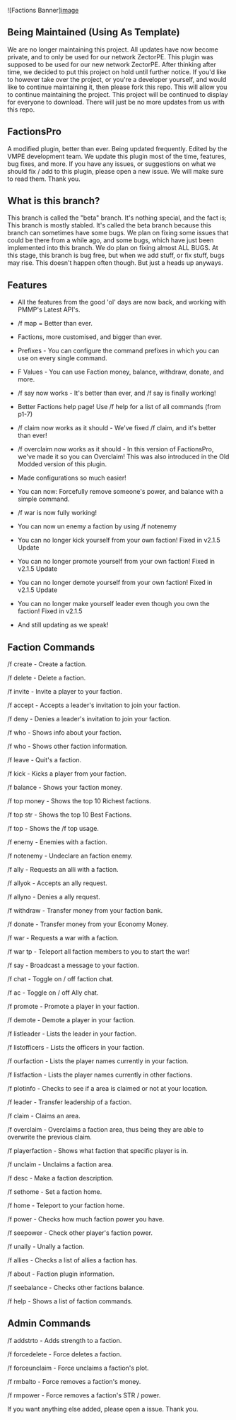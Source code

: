 ![Factions Banner][image](https://user-images.githubusercontent.com/62724481/110229600-b3d44200-7ed8-11eb-8ae0-9df9251609b6.png)

## Being Maintained (Using As Template)
We are no longer maintaining this project. All updates have now become private, and to only be used for our network ZectorPE.
This plugin was supposed to be used for our new network ZectorPE.
After thinking after time, we decided to put this project on hold until further notice.
If you'd like to however take over the project, or you're a developer yourself, and would like to continue maintaining it, then please fork this repo. This will allow you to continue maintaining the project.
This project will be continued to display for everyone to download. There will just be no more updates from us with this repo.



## FactionsPro
A modified plugin, better than ever. Being updated frequently. Edited by the VMPE development team. We update this plugin most of the time, features, bug fixes, and more. If you have any issues, or suggestions on what we should fix / add to this plugin, please open a new issue. We will make sure to read them. Thank you.

## What is this branch?
This branch is called the "beta" branch. It's nothing special, and the fact is; This branch is mostly stabled. It's called the beta branch because this branch can sometimes have some bugs. We plan on fixing some issues that could be there from a while ago, and some bugs, which have just been implemented into this branch. We do plan on fixing almost ALL BUGS. At this stage, this branch is bug free, but when we add stuff, or fix stuff, bugs may rise. This doesn't happen often though. But just a heads up anyways.

## Features
* All the features from the good 'ol' days are now back, and working with PMMP's Latest API's.

* /f map = Better than ever.

* Factions, more customised, and bigger than ever.

* Prefixes - You can configure the command prefixes in which you can use on every single command.

* F Values - You can use Faction money, balance, withdraw, donate, and more.

* /f say now works - It's better than ever, and /f say is finally working!

* Better Factions help page! Use /f help <page number> for a list of all commands (from p1-7)

* /f claim now works as it should - We've fixed /f claim, and it's better than ever!

* /f overclaim now works as it should - In this version of FactionsPro, we've made it so you can Overclaim! This was also introduced in the Old Modded version of this plugin.

* Made configurations so much easier!

* You can now: Forcefully remove someone's power, and balance with a simple command.

* /f war is now fully working!

* You can now un enemy a faction by using /f notenemy <faction>
  
* You can no longer kick yourself from your own faction! Fixed in v2.1.5 Update

* You can no longer promote yourself from your own faction! Fixed in v2.1.5 Update

* You can no longer demote yourself from your own faction! Fixed in v2.1.5 Update

* You can no longer make yourself leader even though you own the faction! Fixed in v2.1.5

* And still updating as we speak!

## Faction Commands
/f create <faction> - Create a faction.

/f delete - Delete a faction.

/f invite <player> - Invite a player to your faction.

/f accept - Accepts a leader's invitation to join your faction.

/f deny - Denies a leader's invitation to join your faction.

/f who - Shows info about your faction.

/f who <faction> - Shows other faction information.

/f leave - Quit's a faction.

/f kick <player> - Kicks a player from your faction.

/f balance - Shows your faction money.

/f top money - Shows the top 10 Richest factions.

/f top str - Shows the top 10 Best Factions.

/f top - Shows the /f top usage.

/f enemy <faction> - Enemies with a faction.

/f notenemy <faction> - Undeclare an faction enemy.

/f ally <faction> - Requests an alli with a faction.

/f allyok - Accepts an ally request.

/f allyno - Denies a ally request.

/f withdraw <amount> - Transfer money from your faction bank.

/f donate <amount> - Transfer money from your Economy Money.

/f war <faction> - Requests a war with a faction.
  
/f war tp <faction> - Teleport all faction members to you to start the war!

/f say <message> - Broadcast a message to your faction.

/f chat - Toggle on / off faction chat.

/f ac - Toggle on / off Ally chat.

/f promote <player> - Promote a player in your faction.

/f demote <player> - Demote a player in your faction.

/f listleader <faction> - Lists the leader in your faction.

/f listofficers <faction> - Lists the officers in your faction.

/f ourfaction - Lists the player names currently in your faction.

/f listfaction <faction> - Lists the player names currently in other factions.

/f plotinfo - Checks to see if a area is claimed or not at your location.

/f leader <player> - Transfer leadership of a faction.
  
/f claim - Claims an area.

/f overclaim - Overclaims a faction area, thus being they are able to overwrite the previous claim.

/f playerfaction <player> - Shows what faction that specific player is in.

/f unclaim - Unclaims a faction area.

/f desc - Make a faction description.

/f sethome - Set a faction home.

/f home - Teleport to your faction home.

/f power - Checks how much faction power you have.

/f seepower <faction> - Check other player's faction power.

/f unally <faction> - Unally a faction.
  
/f allies <faction> - Checks a list of allies a faction has.
  
/f about - Faction plugin information.

/f seebalance <faction> - Checks other factions balance.
  
/f help - Shows a list of faction commands.
  

## Admin Commands
/f addstrto <faction> <STR> - Adds strength to a faction.

/f forcedelete <faction> - Force deletes a faction.

/f forceunclaim <faction> - Force unclaims a faction's plot.

/f rmbalto <faction> <amount> - Force removes a faction's money.

/f rmpower <faction> <STR> - Force removes a faction's STR / power.

If you want anything else added, please open a issue. Thank you.
